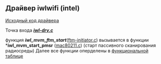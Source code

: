 ## Драйвер iwlwifi (intel)

[Исходный код драйвера](https://github.com/torvalds/linux/tree/8cd26fd90c1ad7acdcfb9f69ca99d13aa7b24561/drivers/net/wireless/intel/iwlwifi)

Точка входа [***iwl-drv.c***](https://github.com/torvalds/linux/blob/20cb38a7af88dc40095da7c2c9094da3873fea23/drivers/net/wireless/intel/iwlwifi/iwl-drv.c)

функция ***iwl_mvm_ftm_start***([ftm-initiator.c](https://github.com/torvalds/linux/blob/master/drivers/net/wireless/intel/iwlwifi/mvm/ftm-initiator.c#L906)) вызывается в функции ***iwl_mvm_start_pmsr** ([mac80211.c](https://github.com/torvalds/linux/blob/master/drivers/net/wireless/intel/iwlwifi/mvm/mac80211.c#L6181)) (старт пассивного сканирования радиосреды)
Далее все функции оперделены в [функциональной таблице](https://github.com/torvalds/linux/blob/master/drivers/net/wireless/intel/iwlwifi/mvm/mac80211.c#L6207)
